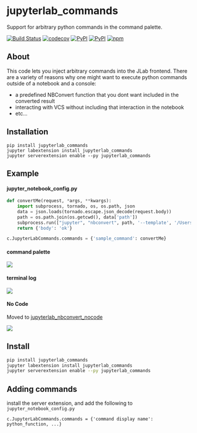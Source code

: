 # jupyterlab_commands

Support for arbitrary python commands in the command palette. 

[![Build Status](https://github.com/timkpaine/jupyterlab_commands/workflows/Build%20Status/badge.svg?branch=main)](https://github.com/timkpaine/jupyterlab_commands/actions?query=workflow%3A%22Build+Status%22)
[![codecov](https://codecov.io/gh/timkpaine/jupyterlab_commands/branch/master/graph/badge.svg?token=wWAQ6QqP6M)](https://codecov.io/gh/timkpaine/jupyterlab_commands)
[![PyPI](https://img.shields.io/pypi/l/jupyterlab_commands.svg)](https://pypi.python.org/pypi/jupyterlab_commands)
[![PyPI](https://img.shields.io/pypi/v/jupyterlab_commands.svg)](https://pypi.python.org/pypi/jupyterlab_commands)
[![npm](https://img.shields.io/npm/v/jupyterlab_commands.svg)](https://www.npmjs.com/package/jupyterlab_commands)

## About

This code lets you inject arbitrary commands into the JLab frontend. There are a variety of reasons why one might want to execute python commands outside of a notebook and a console:

- a predefined NBConvert function that you dont want included in the converted result
- interacting with VCS without including that interaction in the notebook
- etc...

## Installation
```
pip install jupyterlab_commands
jupyter labextension install jupyterlab_commands
jupyter serverextension enable --py jupyterlab_commands
```

## Example 

#### jupyter_notebook_config.py

```python
def convertMe(request, *args, **kwargs):
    import subprocess, tornado, os, os.path, json
    data = json.loads(tornado.escape.json_decode(request.body))
    path = os.path.join(os.getcwd(), data['path'])
    subprocess.run(["jupyter", "nbconvert", path, '--template', '/Users/theocean154/.jupyter/test.tpl', '--to', 'html'])
    return {'body': 'ok'}

c.JupyterLabCommands.commands = {'sample_command': convertMe}
```

#### command palette

![](https://raw.githubusercontent.com/timkpaine/jupyterlab_commands/main/docs/2.png)

#### terminal log

![](https://raw.githubusercontent.com/timkpaine/jupyterlab_commands/main/docs/3.png)

#### No Code

Moved to [jupyterlab_nbconvert_nocode](https://github.com/timkpaine/jupyterlab_nbconvert_nocode)

![](https://raw.githubusercontent.com/timkpaine/jupyterlab_commands/main/docs/4.png)


## Install

```bash
pip install jupyterlab_commands
jupyter labextension install jupyterlab_commands
jupyter serverextension enable --py jupyterlab_commands
```

## Adding commands

install the server extension, and add the following to `jupyter_notebook_config.py`

```python3
c.JupyterLabCommands.commands = {'command display name': python_function, ...}
```
